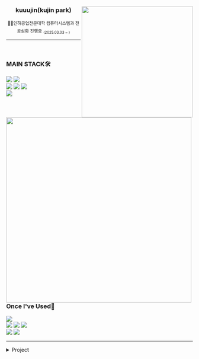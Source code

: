 <div align="center">
  <img src="https://github-readme-stats.vercel.app/api?username=kuuujin&show_icons=true&theme=transparent&hide=" align="right" width="300"/>
  <h3>kuuujin(kujin park)</h3>
  <sub>👨‍🎓인하공업전문대학 컴퓨터시스템과 전공심화 진행중</sub> <sub><sub>(2025.03.03 ~ )</sub></sub>
</div>

---

<br />

<img align="left" src="https://github-readme-stats.vercel.app/api/top-langs/?username=kuuujin&theme=transparent&exclude_repo=Computer-Science-Engineering&layout=compact&langs_count=10" width="500"/>

<div align="left">
  <h3>MAIN STACK🛠️</h3>
  <img src="https://img.shields.io/badge/Python-3776AB?style=for-the-badge&logo=python&logoColor=white"/>
  <img src="https://img.shields.io/badge/Jupyter-F37626?style=for-the-badge&logo=jupyter&logoColor=white"/>
  <br>
  <img src="https://img.shields.io/badge/selenium-43B02A?style=for-the-badge&logo=selenium&logoColor=white"/>
  <img src="https://img.shields.io/badge/tensorflow-FF6F00?style=for-the-badge&logo=tensorflow&logoColor=white"/>
  <img src="https://img.shields.io/badge/flask-000000?style=for-the-badge&logo=flask&logoColor=white"/>
  <br>
  <img src="https://img.shields.io/badge/googlecloud-4285F4?style=for-the-badge&logo=googlecloud&logoColor=white"/>
  <br>
  <br>
  <h3>Once I've Used📝</h3>
  <img src="https://img.shields.io/badge/r-276DC3?style=for-the-badge&logo=r&logoColor=white"/>
  <br>
  <img src="https://img.shields.io/badge/flutter-02569B?style=for-the-badge&logo=flutter&logoColor=white"/>
  <img src="https://img.shields.io/badge/spring-6DB33FB?style=for-the-badge&logo=spring&logoColor=white"/>
  <img src="https://img.shields.io/badge/apacheairflow-017CEE?style=for-the-badge&logo=apacheairflow&logoColor=white"/>
  <br>
  <img src="https://img.shields.io/badge/redis-FF4438?style=for-the-badge&logo=redis&logoColor=white"/>
  <img src="https://img.shields.io/badge/mysql-4479A1?style=for-the-badge&logo=mysql&logoColor=white"/>
</div>

---

<details>
<summary>Project</summary>
<div markdown="1">


|출시|프로젝트|소개|바로가기|
|:-:|:-|:-|:-:|
|<sub>2025.03~</sub> | **🧚 모아요정 V2** | 핫딜 스캔 & 검색 디스코드 봇 | [📎](https://github.com/kuuujin/MoaV2) &nbsp;  |
|<sub>2024.09~2024.12</sub> | **🎳 보으링** | Explosion 볼링동호회 전용 플러터 앱 | [📎](https://github.com/kuuujin/explosion) &nbsp; |
|<sub>2024.03~2024.06</sub> | **🧚 모아요정** | 핫딜 스캔 & 검색 프로그램 | [📎](https://github.com/kuuujin/Moafairy) &nbsp; |


</div>
</details>
